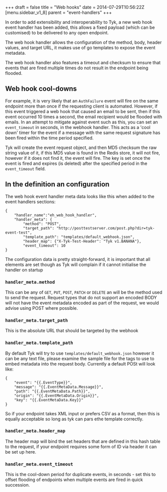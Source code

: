 +++
draft = false
title = "Web hooks"
date = 2014-07-29T10:56:22Z
[menu.sidebar_v1_8]
    parent = "event-handlers"
+++

In order to add extensibility and interoperability to Tyk, a new web hook event handler has been added, this allows a fixed
payload (which can be customised) to be delivered to any open endpoint.

The web hook handler allows the configuration of the method, body, header values, and target URL, it makes use of go templates to
expose the event metadata.

The web hook handler also features a timeout and checksum to ensure that events that are fired multiple times do not result in the endpoint being flooded.

## Web hook cool-downs

For example, it is very likely that an `AuthFailure` event will fire on the same endpoint more than once if the requesting client is automated. However, if this
event triggered a web hook that caused an email to be sent, then if this event occurred 10 times a second, the email recipient would be flooded with emails. In an
attempt to mitigate against event such as this, you can set an `event_timeout` in seconds, in the webhook handler. This acts as a 'cool down' timer for the event
if a message with the same request signature has been fired within the time period specified.

Tyk will create the event request object, and then MD5 checksum the raw string value of it, if this MD5 value is found in the Redis store, it will not fire, however
if it does not find it, the event will fire. The key is set once the event is fired and expires (is deleted) after the specified period in the `event_timeout` field.

## In the definition an configuration

The web hook event handler meta data looks like this when added to the event handlers sections:

    {
        "handler_name":"eh_web_hook_handler",
        "handler_meta": {
            "method": "POST",
            "target_path": "http://posttestserver.com/post.php?dir=tyk-event-test",
            "template_path": "templates/default_webhook.json",
            "header_map": {"X-Tyk-Test-Header": "Tyk v1.BANANA"},
            "event_timeout": 10
    }

The configuration data is pretty straight-forward, it is important that all elements are set though as Tyk will complain if it cannot initialise the handler on startup

### `handler_meta.method`

This can be any of `GET`, `PUT`, `POST`, `PATCH` or `DELETE` an will be the method used to send the request. Request types that do not support an encoded BODY will not
have the event metadata encoded as part of the request, we would advise using POST where possible.

### `handler_meta.target_path`

This is the absolute URL that should be targeted by the webhook

### `handler_meta.template_path`

By default Tyk will try to use `templates/default_webhook.json` however it can be any text file, please examine the sample file for the tags to use to embed metadata into
the request body. Currently a default POSt will look like:

    {
        "event": "{{.EventType}}",
        "message": "{{.EventMetaData.Message}}",
        "path": "{{.EventMetaData.Path}}",
        "origin": "{{.EventMetaData.Origin}}",
        "key": "{{.EventMetaData.Key}}"
    }

So if your endpoint takes XML input or prefers CSV as a format, then this is equally acceptable so long as tyk can pars ethe template correctly.

### `handler_meta.header_map`

The header map will bind the set headers that are defined in this hash table to the request, if your endpoint requires some form of ID via header it can be set up
here.

### `handler_meta.event_timeout`

This is the cool-down period for duplicate events, in seconds - set this to offset flooding of endpoints when multiple events are fired in quick succession.
